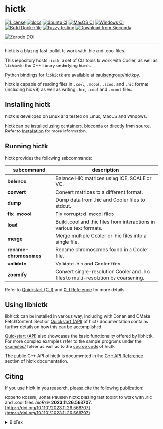<!--
Copyright (C) 2023 Roberto Rossini <roberros@uio.no>

SPDX-License-Identifier: MIT
-->

# hictk

[![License](https://img.shields.io/badge/license-MIT-green)](./LICENSE)
[![docs](https://readthedocs.org/projects/hictk/badge/?version=latest)](https://hictk.readthedocs.io/en/latest/?badge=latest)
[![Ubuntu CI](https://github.com/paulsengroup/hictk/actions/workflows/ubuntu-ci.yml/badge.svg)](https://github.com/paulsengroup/hictk/actions/workflows/ubuntu-ci.yml)
[![MacOS CI](https://github.com/paulsengroup/hictk/actions/workflows/macos-ci.yml/badge.svg)](https://github.com/paulsengroup/hictk/actions/workflows/macos-ci.yml)
[![Windows CI](https://github.com/paulsengroup/hictk/actions/workflows/windows-ci.yml/badge.svg)](https://github.com/paulsengroup/hictk/actions/workflows/windows-ci.yml)
[![Build Dockerfile](https://github.com/paulsengroup/hictk/actions/workflows/build-dockerfile.yml/badge.svg)](https://github.com/paulsengroup/hictk/actions/workflows/build-dockerfile.yml)
[![Fuzzy testing](https://github.com/paulsengroup/hictk/actions/workflows/fuzzy-testing.yml/badge.svg)](https://github.com/paulsengroup/hictk/actions/workflows/fuzzy-testing.yml)
[![Download from Bioconda](https://img.shields.io/conda/vn/bioconda/hictk?label=bioconda&logo=Anaconda)](https://anaconda.org/bioconda/hictk)

[![Zenodo DOI](https://zenodo.org/badge/DOI/10.5281/zenodo.8214220.svg)](https://doi.org/10.5281/zenodo.8214220)

---

hictk is a blazing fast toolkit to work with .hic and .cool files.

This repository hosts `hictk`: a set of CLI tools to work with Cooler, as well as `libhictk`: the C++ library underlying `hictk`.

Python bindings for `libhictk` are available at [paulsengroup/hictkpy](https://github.com/paulsengroup/hictkpy).

hictk is capable of reading files in `.cool`, `.mcool`, `.scool` and `.hic` format (including hic v9) as well as writing `.hic`, `.cool` and `.mcool` files.

## Installing hictk

hictk is developed on Linux and tested on Linux, MacOS and Windows.

hictk can be installed using containers, bioconda or directly from source. Refer to [Installation](https://hictk.readthedocs.io/en/latest/installation.html) for more information.

## Running hictk

hictk provides the following subcommands:

| subcommand             | description                                                                        |
|------------------------|------------------------------------------------------------------------------------|
| __balance__            | Balance HiC matrices using ICE, SCALE or VC.                                       |
| __convert__            | Convert matrices to a different format.                                            |
| __dump__               | Dump data from .hic and Cooler files to stdout.                                    |
| __fix-mcool__          | Fix corrupted .mcool files.                                                        |
| __load__               | Build .cool and .hic files from interactions in various text formats.              |
| __merge__              | Merge multiple Cooler or .hic files into a single file.                            |
| __rename-chromosomes__ | Rename chromosomes found in a Cooler file.                                         |
| __validate__           | Validate .hic and Cooler files.                                                    |
| __zoomify__            | Convert single-resolution Cooler and .hic files to multi-resolution by coarsening. |

Refer to [Quickstart (CLI)](https://hictk.readthedocs.io/en/latest/quickstart_cli.html) and [CLI Reference](https://hictk.readthedocs.io/en/latest/cli_reference.html) for more details.

## Using libhictk

libhictk can be installed in various way, including with Conan and CMake FetchContent. Section [Quickstart (API)](https://hictk.readthedocs.io/en/latest/quickstart_api.html) of hictk documentation contains further details on how this can be accomplished.

[Quickstart (API)](https://hictk.readthedocs.io/en/latest/quickstart_api.html) also showcases the basic functionality offered by libhictk. For more complex examples refer to the sample programs under the [examples/](./examples/) folder as well as to the [source code](./src/hictk/) of hictk.

The public C++ API of hictk is documented in the [C++ API Reference](https://hictk.readthedocs.io/en/latest/cpp_api/index.html) section of hictk documentation.

## Citing

If you use hictk in you reaserch, please cite the following publication:

Roberto Rossini, Jonas Paulsen hictk: blazing fast toolkit to work with .hic and .cool files.
_bioRxiv_ __2023.11.26.568707__. [https://doi.org/10.1101/2023.11.26.568707](https://doi.org/10.1101/2023.11.26.568707)

<details>
<summary>BibTex</summary>

```bibtex
@article {hictk,
	author = {Roberto Rossini and Jonas Paulsen},
	title = {hictk: blazing fast toolkit to work with .hic and .cool files},
	elocation-id = {2023.11.26.568707},
	year = {2023},
	doi = {10.1101/2023.11.26.568707},
	publisher = {Cold Spring Harbor Laboratory},
	URL = {https://www.biorxiv.org/content/early/2023/11/27/2023.11.26.568707},
	eprint = {https://www.biorxiv.org/content/early/2023/11/27/2023.11.26.568707.full.pdf},
	journal = {bioRxiv}
}
```

</details>
